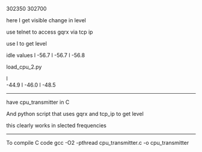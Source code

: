 302350
302700

here I get visible change in level 

use telnet to access gqrx via tcp ip 

use l to get level 

idle values
l
-56.7
l
-56.7
l
-56.8

load_cpu_2.py

l   
-44.9
l
-46.0
l
-48.5


----

have cpu_transmitter in C

And python script that uses gqrx and tcp_ip to get level 

this clearly works in slected frequencies 

----

To compile C code 
gcc -O2 -pthread cpu_transmitter.c -o cpu_transmitter


